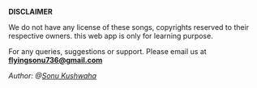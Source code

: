 **DISCLAIMER**


We do not have any license of these songs, copyrights reserved to their respective owners. this web app is only for learning purpose.

For any queries, suggestions or support. Please email us at **[flyingsonu736@gmail.com](mailto:flyingsonu736@gmail.com)**


_Author: @[Sonu Kushwaha](https://github.com/iamsonukushwaha)_
